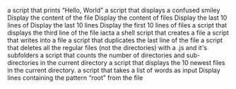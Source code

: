  a script that prints “Hello, World”
a script that displays a confused smiley 
Display the content of the file
Display the content of files
Display the last 10 lines of 
Display the last 10 lines
Display the first 10 lines of files
a script that displays the third line of the file iacta
a shell script that creates a file 
 a script that writes into a file
 a script that duplicates the last line of the file
 a script that deletes all the regular files (not the directories) with a .js and it's subfolders
a script that counts the number of directories and sub-directories in the current directory
a script that displays the 10 newest files in the current directory.
  a script that takes a list of words as input 
Display lines containing the pattern “root” from the file 
